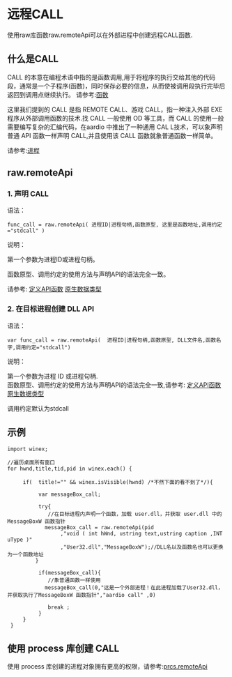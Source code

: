 # 远程CALL

使用raw库函数raw.remoteApi可以在外部进程中创建远程CALL函数.

## 什么是CALL

CALL 的本意在编程术语中指的是函数调用,用于将程序的执行交给其他的代码段，通常是一个子程序(函数)，同时保存必要的信息，从而使被调用段执行完毕后返回到调用点继续执行。 请参考:[函数](../../../language-reference/function/definitions.md)

这里我们提到的 CALL 是指 REMOTE CALL、游戏 CALL，指一种注入外部 EXE 程序从外部调用函数的技术.找 CALL 一般使用 OD 等工具，而 CALL 的使用一般需要编写复杂的汇编代码，在aardio 中推出了一种通用 CAL L技术，可以象声明普通 API 函数一样声明 CALL,并且使用该 CALL 函数就象普通函数一样简单。

请参考:[进程](../../std/process/process.md)  

## raw.remoteApi

### 1. 声明 CALL

语法：   

`func_call = raw.remoteApi( 进程ID|进程句柄,函数原型, 这里是函数地址,调用约定="stdcall" )`

说明： 

第一个参数为进程ID或进程句柄。  

函数原型、调用约定的使用方法与声明API的语法完全一致。

请参考: [定义API函数](api.md) [原生数据类型](datatype.md)

### 2. 在目标进程创建 DLL API 

语法：   

`var func_call = raw.remoteApi(  进程ID|进程句柄,函数原型, DLL文件名,函数名字,调用约定="stdcall")`

说明： 

第一个参数为进程 ID 或进程句柄.  
函数原型、调用约定的使用方法与声明API的语法完全一致,请参考: [定义API函数](api.md) [原生数据类型](datatype.md)

调用约定默认为stdcall

## 示例

```aardio 
import winex;   

//遍历桌面所有窗口
for hwnd,title,tid,pid in winex.each() {
     
     if(  title!="" && winex.isVisible(hwnd) /*不然下面的看不到了*/){ 

          var messageBox_call;
          
          try{   
             //在目标进程内声明一个函数，加载 user.dll，并获取 user.dll 中的 MessageBoxW 函数指针
            messageBox_call = raw.remoteApi(pid 
                 ,"void ( int hWnd, ustring text,ustring caption ,INT uType )"
                 ,"User32.dll","MessageBoxW");//DLL名以及函数名也可以更换为一个函数地址
         }
          
          if(messageBox_call){ 
             //象普通函数一样使用
            messageBox_call(0,"这是一个外部进程！在此进程加载了User32.dll，并获取执行了MessageBoxW 函数指针","aardio call" ,0)
     
             break ;
          }
     } 
 } 
```

## 使用 process 库创建 CALL

使用 process 库创建的进程对象拥有更高的权限，请参考:[prcs.remoteApi](../../std/process/process.md#remoteApi)